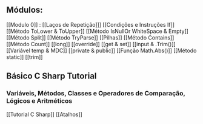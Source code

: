 ## Módulos:

[[Modulo 0]] : 
[[Laços de Repetição]]]
[[Condições e Instruções If]]
[[Método ToLower & ToUpper]]
[[Método IsNullOr WhiteSpace & Empty]]
[[Método Split]]
[[Método TryParse]]
[[Pilhas]] 
[[Método Contains]]
[[Método Count]]
[[long]]
[[override]]
[[get & set]]
[[input & .Trim()]]
[[Variável temp & MDC]]
[[private & public]]
[[Função Math.Abs()]]
[[Método static]]
[[trim]]
## Básico C Sharp Tutorial

### Variáveis, Métodos, Classes e Operadores de Comparação, Lógicos e Aritméticos
[[Tutorial C Sharp]]
[[Atalhos]]
